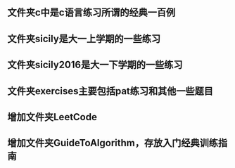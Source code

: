 ## 文件夹c中是c语言练习所谓的经典一百例
## 文件夹sicily是大一上学期的一些练习
## 文件夹sicily2016是大一下学期的一些练习
## 文件夹exercises主要包括pat练习和其他一些题目
## 增加文件夹LeetCode
## 增加文件夹GuideToAlgorithm，存放入门经典训练指南